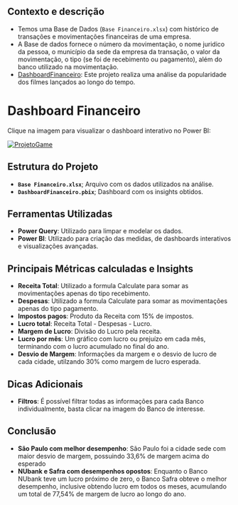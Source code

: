 ## Contexto e descrição

- Temos uma Base de Dados (`Base Financeiro.xlsx`) com histórico de transações e movimentações financeiras de uma empresa.
- A Base de dados fornece o número da movimentação, o nome juridico da pessoa, o município da sede da empresa da transação, o valor da movimentação, o tipo (se foi de recebimento ou pagamento), além do banco utilizado na movimentação.
- [DashboardFinanceiro](https://app.powerbi.com/view?r=eyJrIjoiODI4NjI2ZTYtMzE4ZC00MDYxLTk3OWItNTIxOGFhYWVlYjFlIiwidCI6ImRmY2E2YzQyLWM0NjktNDg1Ny05NDk5LWViN2YzNjczZjY4NCJ9): Este projeto realiza uma análise da popularidade dos filmes lançados ao longo do tempo. 


# Dashboard Financeiro

Clique na imagem para visualizar o dashboard interativo no Power BI:


[![ProjetoGame](https://github.com/arthurffc8/MeusProjetos/blob/main/ProjetoFinanceiro/DashFinanceiro.png)](https://app.powerbi.com/view?r=eyJrIjoiODI4NjI2ZTYtMzE4ZC00MDYxLTk3OWItNTIxOGFhYWVlYjFlIiwidCI6ImRmY2E2YzQyLWM0NjktNDg1Ny05NDk5LWViN2YzNjczZjY4NCJ9)



## Estrutura do Projeto

- **`Base Financeiro.xlsx`**; Arquivo com os dados utilizados na análise.
- **`DashboardFinanceiro.pbix`**; Dashboard com os insights obtidos.

  
## Ferramentas Utilizadas

- **Power Query**: Utilizado para limpar e modelar os dados.
- **Power BI**: Utilizado para criação das medidas, de dashboards interativos e visualizações avançadas.


  
## Principais Métricas calculadas e Insights 

- **Receita Total**: Utilizado a formula Calculate para somar as movimentações apenas do tipo recebimento.
- **Despesas**: Utilizado a formula Calculate para somar as movimentações apenas do tipo pagamento.
- **Impostos pagos**: Produto da Receita com 15% de impostos.
- **Lucro total**: Receita Total - Despesas - Lucro.
- **Margem de Lucro**: Divisão do Lucro pela receita.
- **Lucro por mês**: Um gráfico com lucro ou prejuízo em cada mês, terminando com o lucro acumulado no final do ano.
- **Desvio de Margem**: Informações da margem e o desvio de lucro de cada cidade, utilzando 30% como margem de lucro esperada.


 ## Dicas Adicionais 

 - **Filtros**: É possível filtrar todas as informações para cada Banco individualmente, basta clicar na imagem do Banco de interesse.
   



## Conclusão 

- **São Paulo com melhor desempenho**: São Paulo foi a cidade sede com maior desvio de margem, possuindo 33,6% de margem acima do esperado
- **NUbank e Safra com desempenhos opostos**: Enquanto o Banco NUbank teve um lucro próximo de zero, o Banco Safra obteve o melhor desempenho, inclusive obtendo lucro em todos os meses, acumulando um total de 77,54% de margem de lucro ao longo do ano.




